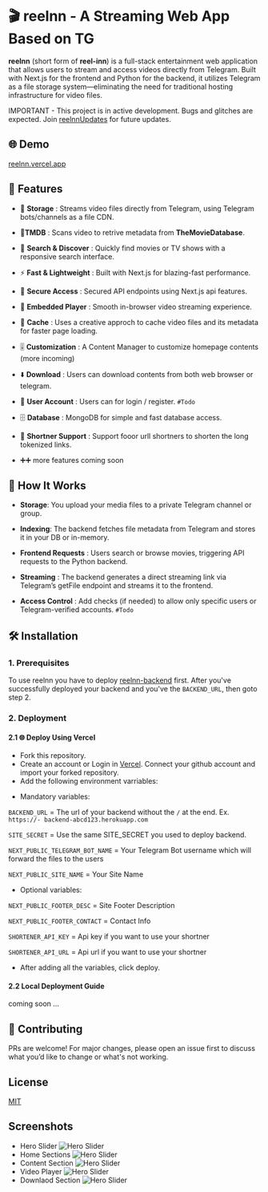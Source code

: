 
# 🎬 reelnn - A Streaming Web App Based on TG

**reelnn** (short form of **reel-inn**) is a full-stack entertainment web application that allows users to stream and access videos directly from Telegram. Built with Next.js for the frontend and Python for the backend, it utilizes Telegram as a file storage system—eliminating the need for traditional hosting infrastructure for video files.


IMPORTANT - This project is in active development. Bugs and glitches are expected. Join [reelnnUpdates](https://t.me/reelnnUpdates) for future updates.

## 🌐 Demo

[reelnn.vercel.app](https://reelnn.vercel.app)


## 🚀 Features

* 📂 **Storage** : Streams video files directly from Telegram, using Telegram bots/channels as a file CDN.

* 🍿**TMDB** : Scans video to retrive metadata from **TheMovieDatabase**.

* 🔎 **Search & Discover** : Quickly find movies or TV shows with a responsive search interface.

* ⚡ **Fast & Lightweight** : Built with Next.js for blazing-fast performance.

* 🔐 **Secure Access** : Secured API endpoints using Next.js api features.

* 🎥 **Embedded Player** : Smooth in-browser video streaming experience.

* 🔄️ **Cache** : Uses a creative approch to cache video files and its metadata for faster page loading.

* 🎚️ **Customization** : A Content Manager to customize homepage contents (more incoming)

* ⬇️ **Download** : Users can download contents from both web browser or telegram.

* 👤 **User Account** : Users can for login / register. `#Todo`

* 🗄️ **Database** : MongoDB for simple and fast database access.

* 🔖 **Shortner Support** : Support fooor urll shortners to shorten the long tokenized links.

* ➕➕ more features coming soon





## 🧠 How It Works

* **Storage**: You upload your media files to a private Telegram channel or group.

* **Indexing**: The backend fetches file metadata from Telegram and stores it in your DB or in-memory.

* **Frontend Requests** : Users search or browse movies, triggering API requests to the Python backend.

* **Streaming** : The backend generates a direct streaming link via Telegram’s getFile endpoint and streams it to the frontend.

* **Access Control** : Add checks (if needed) to allow only specific users or Telegram-verified accounts. `#Todo`
## 🛠️ Installation

### 1. Prerequisites

To use reelnn you have to deploy [reelnn-backend](https://github.com/rafsanbasunia/reelnn-backend/) first. After you've successfully deployed your backend and you've the `BACKEND_URL`, then goto step 2.

### 2. Deployment
#### 2.1 🌐 Deploy Using Vercel
* Fork this repository.
* Create an account or Login in [Vercel](https://vercel.com). Connect your github account and import your forked repository.
* Add the following environment varriables:
- Mandatory variables:
  
`BACKEND_URL` = The url of your backend without the `/` at the end. Ex. `https://- backend-abcd123.herokuapp.com`

`SITE_SECRET` = Use the same SITE_SECRET you used to deploy backend.
 
`NEXT_PUBLIC_TELEGRAM_BOT_NAME` = Your Telegram Bot username which will forward the files to the users

`NEXT_PUBLIC_SITE_NAME` = Your Site Name


- Optional variables:

`NEXT_PUBLIC_FOOTER_DESC` = Site Footer Description

`NEXT_PUBLIC_FOOTER_CONTACT` = Contact Info

`SHORTENER_API_KEY` = Api key if you want to use your shortner

`SHORTENER_API_URL` = Api url if you want to use your shortner

- After adding all the variables, click deploy.


#### 2.2 Local Deployment Guide
coming soon ...


## 🤝 Contributing

PRs are welcome! For major changes, please open an issue first to discuss what you’d like to change or what's not working.


## License

[MIT](https://choosealicense.com/licenses/mit/)


## Screenshots
- Hero Slider
![Hero Slider](https://i.ibb.co/N6nd9GWs/image.png)
- Home Sections
![Hero Slider](https://i.ibb.co/KQFpK0J/image.png)
- Content Section
![Hero Slider](https://i.ibb.co/5XyFqvMS/image.png)
- Video Player
![Hero Slider](https://i.ibb.co/Wv2LcRy2/image.png)
- Downlaod Section
![Hero Slider](https://i.ibb.co/2Ydckkh9/image.png)


